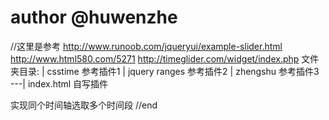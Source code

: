 # author @huwenzhe
//这里是参考
http://www.runoob.com/jqueryui/example-slider.html
http://www.html580.com/5271
http://timeglider.com/widget/index.php
文件夹目录:
 | csstime           参考插件1
 | jquery ranges     参考插件2
 | zhengshu          参考插件3
 ---| index.html     自写插件

 实现同个时间轴选取多个时间段
//end